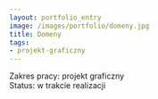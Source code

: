 ```yaml
---
layout: portfolio_entry
image: /images/portfolio/domeny.jpg
title: Domeny 
tags:
- projekt-graficzny
---
```

Zakres pracy: projekt graficzny <br />
Status: w trakcie realizacji